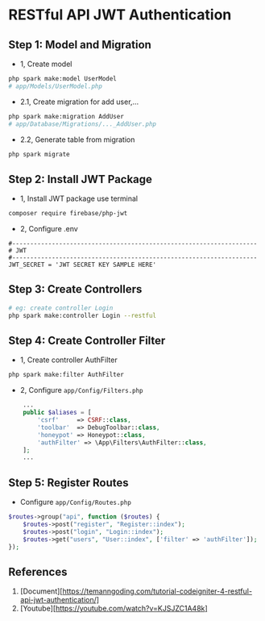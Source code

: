 # RESTful API JWT Authentication

## Step 1: Model and Migration
 * 1, Create model
```sh
php spark make:model UserModel
# app/Models/UserModel.php
```

 * 2.1, Create migration for add user,...
```sh
php spark make:migration AddUser
# app/Database/Migrations/..._AddUser.php
```

 * 2.2, Generate table from migration
```sh
php spark migrate
```

## Step 2: Install JWT Package

 * 1, Install JWT package use terminal
```sh
composer require firebase/php-jwt
```

 * 2, Configure .env
```env
#--------------------------------------------------------------------
# JWT
#--------------------------------------------------------------------
JWT_SECRET = 'JWT SECRET KEY SAMPLE HERE'
```

## Step 3: Create Controllers
```sh
# eg: create controller Login
php spark make:controller Login --restful 
```

## Step 4: Create Controller Filter

 * 1, Create controller AuthFilter
```sh
php spark make:filter AuthFilter 
```

 * 2, Configure `app/Config/Filters.php`
```php
    ...
    public $aliases = [
        'csrf'     => CSRF::class,
        'toolbar'  => DebugToolbar::class,
        'honeypot' => Honeypot::class,
        'authFilter' => \App\Filters\AuthFilter::class,
    ];
    ...
```

## Step 5: Register Routes
 * Configure `app/Config/Routes.php`
```php
$routes->group("api", function ($routes) {
    $routes->post("register", "Register::index");
    $routes->post("login", "Login::index");
    $routes->get("users", "User::index", ['filter' => 'authFilter']);
});
```

## References
1. [Document][https://temanngoding.com/tutorial-codeigniter-4-restful-api-jwt-authentication/]
2. [Youtube][https://youtube.com/watch?v=KJSJZC1A48k]
